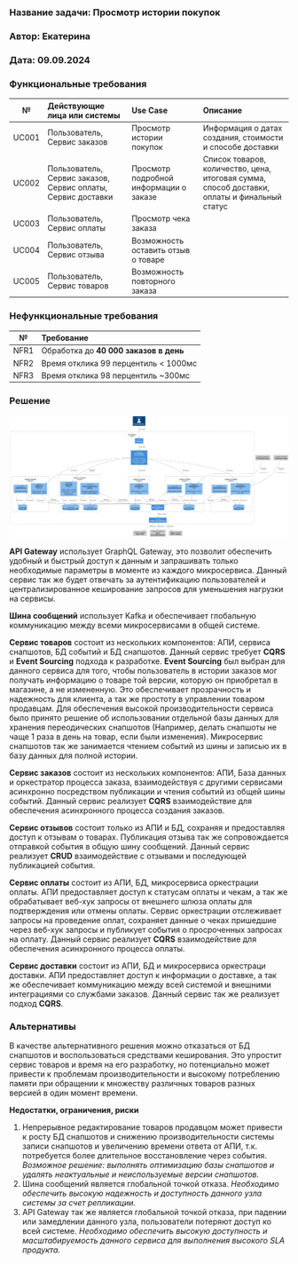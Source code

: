 ### <a name="_b7urdng99y53"></a>**Название задачи:** Просмотр истории покупок
### <a name="_hjk0fkfyohdk"></a>**Автор:** Екатерина
### <a name="_uanumrh8zrui"></a>**Дата:** 09.09.2024
### <a name="_3bfxc9a45514"></a>**Функциональные требования**

|**№**|**Действующие лица или системы**|**Use Case**|**Описание**|
| :-: | :- | :- | :- |
| UC001 | Пользователь, Сервис заказов | Просмотр истории покупок | Информация о датах создания, стоимости и способе доставки |
| UC002 | Пользователь, Сервис заказов, Сервис оплаты, Сервис доставки | Просмотр подробной информации о заказе | Список товаров, количество, цена, итоговая сумма, способ доставки, оплаты и финальный статус |
| UC003 | Пользователь, Сервис оплаты | Просмотр чека заказа |  |
| UC004 | Пользователь, Сервис отзыва | Возможность оставить отзыв о товаре |  |
| UC005 | Пользователь, Сервис товаров | Возможность повторного заказа |  |

### <a name="_u8xz25hbrgql"></a>**Нефункциональные требования**

|**№**|**Требование**|
| :-: | :- |
| NFR1 | Обработка до **40 000 заказов в день** |
| NFR2 | Время отклика 99 перцентиль < 1000мс |
| NFR3 | Время отклика 98 перцентиль ~300мс |

### <a name="_qmphm5d6rvi3"></a>**Решение**

![](../out/Task2/novamarket_containers/novamarket_containers.png)

**API Gateway** использует GraphQL Gateway, это позволит обеспечить удобный и быстрый доступ к данным и запрашивать только необходимые параметры в моменте из каждого микросервиса. Данный сервис так же будет отвечать за аутентификацию пользователей и централизированное кеширование запросов для уменьшения нагрузки на сервисы.

**Шина сообщений** использует Kafka и обеспечивает глобальную коммуникацию между всеми микросервисами в общей системе.

**Сервис товаров** состоит из нескольких компонентов: АПИ, сервиса снапшотов, БД событий и БД снапшотов. Данный сервис требует **CQRS** и **Event Sourcing** подхода к разработке. **Event Sourcing** был выбран для данного сервиса для того, чтобы пользователь в истории заказов мог получать информацию о товаре той версии, которую он приобретал в магазине, а не измененную. Это обеспечивает прозрачность и надежность для клиента, а так же простоту в управлении товаром продавцам. Для обеспечения высокой производительности сервиса было принято решение об использовании отдельной базы данных для хранения переодических снапшотов (Например, делать снапшоты не чаще 1 раза в день на товар, если были изменения). Микросервис снапшотов так же занимается чтением событий из шины и записью их в базу данных для полной истории.

**Сервис заказов** состоит из нескольких компонентов: АПИ, База данных и оркестратор процесса заказа, взаимодействуя с другими сервисами асинхронно посредством публикации и чтения событий из общей шины событий. Данный сервис реализует **CQRS** взаимодействие для обеспечения асинхронного процесса создания заказов.

**Сервис отзывов** состоит только из АПИ и БД, сохраняя и предоставляя доступ к отзывам о товарах. Публикация отзыва так же сопровождается отправкой события в общую шину сообщений. Данный сервис реализует **CRUD** взаимодействие с отзывами и последующей публикацией события.

**Сервис оплаты** состоит из АПИ, БД, микросервиса оркестрации оплаты. АПИ предоставляет доступ к статусам оплаты и чекам, а так же обрабатывает веб-хук запросы от внешнего шлюза оплаты для подтверждения или отмены оплаты. Сервис оркестрации отслеживает запросы на проведение оплат, сохраняет данные о чеках пришедшие через веб-хук запросы и публикует события о просроченных запросах на оплату. Данный сервис реализует **CQRS** взаимодействие для обеспечения асинхронного процесса оплаты.

**Сервис доставки** состоит из АПИ, БД и микросервиса оркестраци доставки. АПИ предоставляет доступ к информации о доставке, а так же обеспечивает коммуникацию между всей системой и внешними интеграциями со службами заказов. Данный сервис так же реализует подход **CQRS**.

### <a name="_bjrr7veeh80c"></a>**Альтернативы**

В качестве альтернативного решения можно отказаться от БД снапшотов и воспользоваться средствами кеширования. Это упростит сервис товаров и время на его разработку, но потенциально может привести к проблемам производительности и высокому потреблению памяти при обращении к множеству различных товаров разных версией в один момент времени.

**Недостатки, ограничения, риски**

1. Непрерывное редактирование товаров продавцом может привести к росту БД снапшотов и снижению производительности системы записи снапшотов и увеличению времени ответа от АПИ, т.к. потребуется более длительное восстановление через события. *Возможное решение: выполнять оптимизацию базы снапшотов и удалять неактуальные и неиспользуемые версии снапшотов.*
2. Шина сообщений является глобальной точкой отказа. *Необходимо обеспечить высокую надежность и доступность данного узла системы за счет репликации.*
3. API Gateway так же является глобальной точкой отказа, при падении или замедлении данного узла, пользователи потеряют доступ ко всей системе. *Необходимо обеспечить высокую доступность и масштабируемость данного сервиса для выполнения высокого SLA продукта.*

